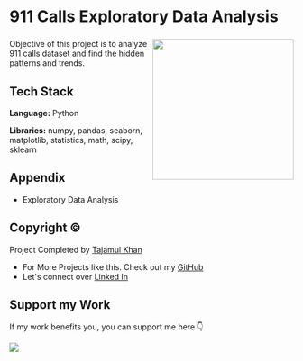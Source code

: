 # 911 Calls Exploratory Data Analysis

###

<img align="right" height="250" src="https://export-download.canva.com/j0g_k/DAFgolj0g_k/557/0/0004-942772638810606134.png?X-Amz-Algorithm=AWS4-HMAC-SHA256&X-Amz-Credential=AKIAJHKNGJLC2J7OGJ6Q%2F20230624%2Fus-east-1%2Fs3%2Faws4_request&X-Amz-Date=20230624T043521Z&X-Amz-Expires=17626&X-Amz-Signature=db895b8b828a1f2a32824a582db1b67d8bf6d6a90470a2f7d5f5e59d1ac3caed&X-Amz-SignedHeaders=host&response-content-disposition=attachment%3B%20filename%2A%3DUTF-8%27%27911%2520Calls.png&response-expires=Sat%2C%2024%20Jun%202023%2009%3A29%3A07%20GMT"/>

###

Objective of this project is to analyze 911 calls dataset and find the hidden patterns and trends.

## Tech Stack

**Language:** Python

**Libraries:** numpy, pandas, seaborn, matplotlib, statistics, math, scipy, sklearn

## Appendix

* Exploratory Data Analysis

## Copyright ©

Project Completed by [Tajamul Khan](https://github.com/tajamulk2)
* For More Projects like this. Check out my [GitHub](https://github.com/tajamulk2)
* Let's connect over [Linked In](https://www.linkedin.com/in/tajamulk2/)

## Support my Work

If my work benefits you, you can support me here 👇 

<a href="https://www.buymeacoffee.com/tajamulk2"><img src="https://img.buymeacoffee.com/button-api/?text=Buy me a Coffee&emoji=&slug=tajamulk2&button_colour=ffdd00&font_colour=000000&font_family=Bree&outline_colour=000000&coffee_colour=ffffff" /></a> 



